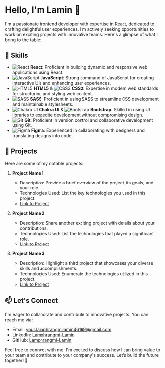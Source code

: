 # Hello, I'm Lamin 👋

I'm a passionate frontend developer with expertise in React, dedicated to crafting delightful user experiences. I'm actively seeking opportunities to work on exciting projects with innovative teams. Here's a glimpse of what I bring to the table:

## 💼 Skills

- ![React](https://img.icons8.com/color/48/000000/react-native.png) **React**: Proficient in building dynamic and responsive web applications using React.
- ![JavaScript](https://img.icons8.com/color/48/000000/javascript.png) **JavaScript**: Strong command of JavaScript for creating interactive UIs and enhancing user experiences.
- ![HTML5](https://img.icons8.com/color/48/000000/html-5.png) **HTML5** & ![CSS3](https://img.icons8.com/color/48/000000/css3.png) **CSS3**: Expertise in modern web standards for structuring and styling web content.
- ![SASS](https://img.icons8.com/color/48/000000/sass.png) **SASS**: Proficient in using SASS to streamline CSS development and maintainable stylesheets.
- ![Chakra UI](https://img.icons8.com/color/48/000000/chakra-ui.png) **Chakra UI** & ![Bootstrap](https://img.icons8.com/color/48/000000/bootstrap.png) **Bootstrap**: Skilled in using UI libraries to expedite development without compromising design.
- ![Git](https://img.icons8.com/color/48/000000/git.png) **Git**: Proficient in version control and collaborative development using Git.
- ![Figma](https://img.icons8.com/color/48/000000/figma.png) **Figma**: Experienced in collaborating with designers and translating designs into code.

## 🚀 Projects

Here are some of my notable projects:

1. **Project Name 1**
   - Description: Provide a brief overview of the project, its goals, and your role.
   - Technologies Used: List the key technologies you used in this project.
   - [Link to Project](#)

2. **Project Name 2**
   - Description: Share another exciting project with details about your contributions.
   - Technologies Used: List the technologies that played a significant role.
   - [Link to Project](#)

3. **Project Name 3**
   - Description: Highlight a third project that showcases your diverse skills and accomplishments.
   - Technologies Used: Enumerate the technologies utilized in this project.
   - [Link to Project](#)

## 📫 Let's Connect

I'm eager to collaborate and contribute to innovative projects. You can reach me via:

- Email: your.lamphrangmilamin46169@gmail.com
- LinkedIn: [Lamphrangmi-Lamin](https://www.linkedin.com/in/lamphrangmi-lamin)
- GitHub: [Lamphrangmi-Lamin](https://github.com/Lamphrangmi-Lamin)

Feel free to connect with me. I'm excited to discuss how I can bring value to your team and contribute to your company's success. Let's build the future together! 🌟
